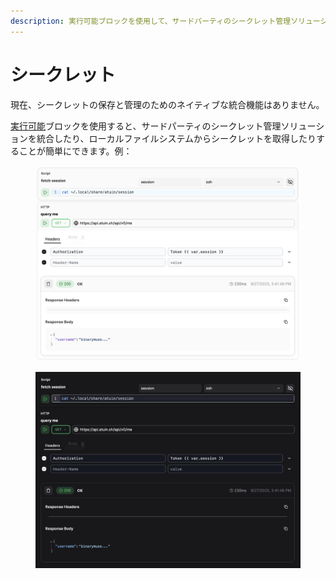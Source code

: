 ```yaml
---
description: 実行可能ブロックを使用して、サードパーティのシークレット管理ソリューションを統合します。
---
```


# シークレット

現在、シークレットの保存と管理のためのネイティブな統合機能はありません。

[実行可能](../blocks/executable/ "mention")ブロックを使用すると、サードパーティのシークレット管理ソリューションを統合したり、ローカルファイルシステムからシークレットを取得したりすることが簡単にできます。例：

<figure class="img-light">
  <picture>
    <img src="../../images/secrets-light.png" alt="シークレット">
  </picture>
  <figcaption></figcaption>
</figure>
<figure class="img-dark">
  <picture>
    <img src="../../images/secrets-dark.png" alt="シークレット">
  </picture>
  <figcaption></figcaption>
</figure>
